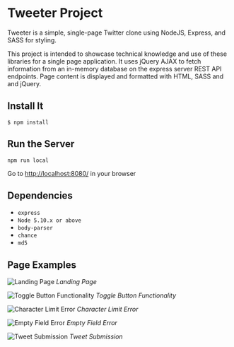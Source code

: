 # Tweeter Project

Tweeter is a simple, single-page Twitter clone using NodeJS, Express, and SASS for styling. 

This project is intended to showcase technical knowledge and use of these libraries for a single page application. It uses jQuery AJAX to fetch information from an in-memory database on the express server REST API endpoints. Page content is displayed and formatted with HTML, SASS and and jQuery.

## Install It

```$ npm install```

## Run the Server

```npm run local```

Go to <http://localhost:8080/> in your browser

## Dependencies

- ```express```
- ```Node 5.10.x or above```
- ```body-parser```
- ```chance```
- ```md5```

## Page Examples

![Landing Page](https://user-images.githubusercontent.com/8649801/116008380-74210100-a5d1-11eb-9dd8-2e7c7010765e.gif)
*Landing Page*

![Toggle Button Functionality](https://user-images.githubusercontent.com/8649801/116008517-396b9880-a5d2-11eb-96fc-da1d7db397a6.gif)
*Toggle Button Functionality*

![Character Limit Error](https://user-images.githubusercontent.com/8649801/116008545-628c2900-a5d2-11eb-8a8b-e46a9c550a01.gif)
*Character Limit Error*

![Empty Field Error](https://user-images.githubusercontent.com/8649801/116008560-720b7200-a5d2-11eb-82bb-5078935b8a43.gif)
*Empty Field Error*

![Tweet Submission](https://user-images.githubusercontent.com/8649801/116008570-79328000-a5d2-11eb-92a5-cda6f10ba14e.gif)
*Tweet Submission*







